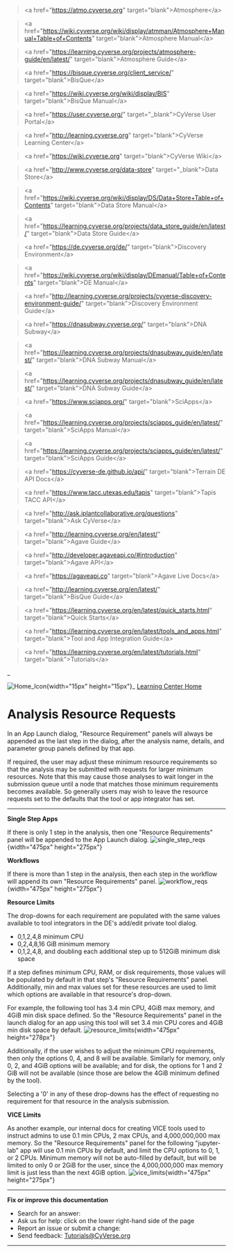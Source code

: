 > \<a href=\"<https://atmo.cyverse.org>\"
> target=\"blank\"\>Atmosphere\</a>

> \<a
> href=\"<https://wiki.cyverse.org/wiki/display/atmman/Atmosphere+Manual+Table+of+Contents>\"
> target=\"blank\"\>Atmosphere Manual\</a>

> \<a
> href=\"<https://learning.cyverse.org/projects/atmosphere-guide/en/latest/>\"
> target=\"blank\"\>Atmosphere Guide\</a>

> \<a href=\"<https://bisque.cyverse.org/client_service/>\"
> target=\"blank\"\>BisQue\</a>

> \<a href=\"<https://wiki.cyverse.org/wiki/display/BIS>\"
> target=\"blank\"\>BisQue Manual\</a>

> \<a href=\"<https://user.cyverse.org/>\" target=\"\_blank\"\>CyVerse
> User Portal\</a>

> \<a href=\"<http://learning.cyverse.org>\" target=\"blank\"\>CyVerse
> Learning Center\</a>

> \<a href=\"<https://wiki.cyverse.org>\" target=\"blank\"\>CyVerse
> Wiki\</a>

> \<a href=\"<http://www.cyverse.org/data-store>\"
> target=\"\_blank\"\>Data Store\</a>

> \<a
> href=\"<https://wiki.cyverse.org/wiki/display/DS/Data+Store+Table+of+Contents>\"
> target=\"blank\"\>Data Store Manual\</a>

> \<a
> href=\"<https://learning.cyverse.org/projects/data_store_guide/en/latest/>\"
> target=\"blank\"\>Data Store Guide\</a>

> \<a href=\"<https://de.cyverse.org/de/>\" target=\"blank\"\>Discovery
> Environment\</a>

> \<a
> href=\"<https://wiki.cyverse.org/wiki/display/DEmanual/Table+of+Contents>\"
> target=\"blank\"\>DE Manual\</a>

> \<a
> href=\"<http://learning.cyverse.org/projects/cyverse-discovery-environment-guide/>\"
> target=\"blank\"\>Discovery Environment Guide\</a>

> \<a href=\"<https://dnasubway.cyverse.org/>\" target=\"blank\"\>DNA
> Subway\</a>

> \<a
> href=\"<https://learning.cyverse.org/projects/dnasubway_guide/en/latest/>\"
> target=\"blank\"\>DNA Subway Manual\</a>

> \<a
> href=\"<https://learning.cyverse.org/projects/dnasubway_guide/en/latest/>\"
> target=\"blank\"\>DNA Subway Guide\</a>

> \<a href=\"<https://www.sciapps.org/>\" target=\"blank\"\>SciApps\</a>

> \<a
> href=\"<https://learning.cyverse.org/projects/sciapps_guide/en/latest/>\"
> target=\"blank\"\>SciApps Manual\</a>

> \<a
> href=\"<https://learning.cyverse.org/projects/sciapps_guide/en/latest/>\"
> target=\"blank\"\>SciApps Guide\</a>

> \<a href=\"<https://cyverse-de.github.io/api/>\"
> target=\"blank\"\>Terrain DE API Docs\</a>

> \<a href=\"<https://www.tacc.utexas.edu/tapis>\"
> target=\"blank\"\>Tapis TACC API\</a>

> \<a href=\"<http://ask.iplantcollaborative.org/questions>\"
> target=\"blank\"\>Ask CyVerse\</a>

> \<a href=\"<http://learning.cyverse.org/en/latest/>\"
> target=\"blank\"\>Agave Guide\</a>

> \<a href=\"<http://developer.agaveapi.co/#introduction>\"
> target=\"blank\"\>Agave API\</a>

> \<a href=\"<https://agaveapi.co>\" target=\"blank\"\>Agave Live
> Docs\</a>

> \<a href=\"<http://learning.cyverse.org/en/latest/>\"
> target=\"blank\"\>BisQue Guide\</a>

> \<a
> href=\"<https://learning.cyverse.org/en/latest/quick_starts.html>\"
> target=\"blank\"\>Quick Starts\</a>

> \<a
> href=\"<https://learning.cyverse.org/en/latest/tools_and_apps.html>\"
> target=\"blank\"\>Tool and App Integration Guide\</a>

> \<a href=\"<https://learning.cyverse.org/en/latest/tutorials.html>\"
> target=\"blank\"\>Tutorials\</a>

\_

![Home_Icon](./img/homeicon.png){width="15px" height="15px"}\_ [Learning
Center Home](http://learning.cyverse.org/)

# Analysis Resource Requests

In an App Launch dialog, \"Resource Requirement\" panels will always be
appended as the last step in the dialog, after the analysis name,
details, and parameter group panels defined by that app.

If required, the user may adjust these minimum resource requirements so
that the analysis may be submitted with requests for larger minimum
resources. Note that this may cause those analyses to wait longer in the
submission queue until a node that matches those minimum requirements
becomes available. So generally users may wish to leave the resource
requests set to the defaults that the tool or app integrator has set.

------------------------------------------------------------------------

**Single Step Apps**

If there is only 1 step in the analysis, then one \"Resource
Requirements\" panel will be appended to the App Launch dialog.
![single_step_reqs](./img/de/analyses_resource_reqs/1_single_step.png){width="475px"
height="275px"}

**Workflows**

If there is more than 1 step in the analysis, then each step in the
workflow will append its own \"Resource Requirements\" panel.
![workflow_reqs](./img/de/analyses_resource_reqs/2_workflow.png){width="475px"
height="275px"}

**Resource Limits**

The drop-downs for each requirement are populated with the same values
available to tool integrators in the DE\'s add/edit private tool dialog.

-   0,1,2,4,8 minimum CPU
-   0,2,4,8,16 GiB minimum memory
-   0,1,2,4,8, and doubling each additional step up to 512GiB minimum
    disk space

If a step defines minimum CPU, RAM, or disk requirements, those values
will be populated by default in that step\'s \"Resource Requirements\"
panel. Additionally, min and max values set for these resources are used
to limit which options are available in that resource\'s drop-down.

For example, the following tool has 3.4 min CPU, 4GiB max memory, and
4GiB min disk space defined. So the \"Resource Requirements\" panel in
the launch dialog for an app using this tool will set 3.4 min CPU cores
and 4GiB min disk space by default.
![resource_limits](./img/de/analyses_resource_reqs/3_limits.png){width="475px"
height="278px"}

Additionally, if the user wishes to adjust the minimum CPU requirements,
then only the options 0, 4, and 8 will be available. Similarly for
memory, only 0, 2, and 4GiB options will be available; and for disk, the
options for 1 and 2 GiB will not be available (since those are below the
4GiB minimum defined by the tool).

Selecting a \'0\' in any of these drop-downs has the effect of
requesting no requirement for that resource in the analysis submission.

**VICE Limits**

As another example, our internal docs for creating VICE tools used to
instruct admins to use 0.1 min CPUs, 2 max CPUs, and 4,000,000,000 max
memory. So the \"Resource Requirements\" panel for the following
\"jupyter-lab\" app will use 0.1 min CPUs by default, and limit the CPU
options to 0, 1, or 2 CPUs. Minimum memory will not be auto-filled by
default, but will be limited to only 0 or 2GiB for the user, since the
4,000,000,000 max memory limit is just less than the next 4GiB option.
![vice_limits](./img/de/analyses_resource_reqs/4_vice_limits.png){width="475px"
height="275px"}

------------------------------------------------------------------------

**Fix or improve this documentation**

-   Search for an answer:
-   Ask us for help: click on the lower right-hand side of the page
-   Report an issue or submit a change:
-   Send feedback: [Tutorials\@CyVerse.org](Tutorials@CyVerse.org)

------------------------------------------------------------------------
